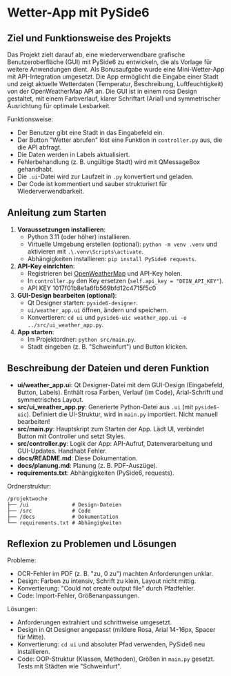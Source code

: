 # Wetter-App mit PySide6

## Ziel und Funktionsweise des Projekts
Das Projekt zielt darauf ab, eine wiederverwendbare grafische Benutzeroberfläche (GUI) mit PySide6 zu entwickeln, die als Vorlage für weitere Anwendungen dient. Als Bonusaufgabe wurde eine Mini-Wetter-App mit API-Integration umgesetzt. Die App ermöglicht die Eingabe einer Stadt und zeigt aktuelle Wetterdaten (Temperatur, Beschreibung, Luftfeuchtigkeit) von der OpenWeatherMap API an. Die GUI ist in einem rosa Design gestaltet, mit einem Farbverlauf, klarer Schriftart (Arial) und symmetrischer Ausrichtung für optimale Lesbarkeit.

Funktionsweise:
- Der Benutzer gibt eine Stadt in das Eingabefeld ein.
- Der Button "Wetter abrufen" löst eine Funktion in `controller.py` aus, die die API abfragt.
- Die Daten werden in Labels aktualisiert.
- Fehlerbehandlung (z. B. ungültige Stadt) wird mit QMessageBox gehandhabt.
- Die `.ui`-Datei wird zur Laufzeit in `.py` konvertiert und geladen.
- Der Code ist kommentiert und sauber strukturiert für Wiederverwendbarkeit.

## Anleitung zum Starten
1. **Voraussetzungen installieren**:
   - Python 3.11 (oder höher) installieren.
   - Virtuelle Umgebung erstellen (optional): `python -m venv .venv` und aktivieren mit `.\.venv\Scripts\activate`.
   - Abhängigkeiten installieren: `pip install PySide6 requests`.
2. **API-Key einrichten**:
   - Registrieren bei [OpenWeatherMap](https://openweathermap.org/) und API-Key holen.
   - In `controller.py` den Key ersetzen (`self.api_key = "DEIN_API_KEY"`).
   - API KEY 1017f01b8e1a6fb569bfd12c4715f5c0
3. **GUI-Design bearbeiten (optional)**:
   - Qt Designer starten: `pyside6-designer`.
   - `ui/weather_app.ui` öffnen, ändern und speichern.
   - Konvertieren: `cd ui` und `pyside6-uic weather_app.ui -o ../src/ui_weather_app.py`.
4. **App starten**:
   - Im Projektordner: `python src/main.py`.
   - Stadt eingeben (z. B. "Schweinfurt") und Button klicken.

## Beschreibung der Dateien und deren Funktion
- **ui/weather_app.ui**: Qt Designer-Datei mit dem GUI-Design (Eingabefeld, Button, Labels). Enthält rosa Farben, Verlauf (im Code), Arial-Schrift und symmetrisches Layout.
- **src/ui_weather_app.py**: Generierte Python-Datei aus `.ui` (mit `pyside6-uic`). Definiert die UI-Struktur, wird in `main.py` importiert. Nicht manuell bearbeiten!
- **src/main.py**: Hauptskript zum Starten der App. Lädt UI, verbindet Button mit Controller und setzt Styles.
- **src/controller.py**: Logik der App: API-Aufruf, Datenverarbeitung und GUI-Updates. Handhabt Fehler.
- **docs/README.md**: Diese Dokumentation.
- **docs/planung.md**: Planung (z. B. PDF-Auszüge).
- **requirements.txt**: Abhängigkeiten (PySide6, requests).

Ordnerstruktur:
```
/projektwoche
├── /ui              # Design-Dateien
├── /src             # Code
├── /docs            # Dokumentation
└── requirements.txt # Abhängigkeiten
```

## Reflexion zu Problemen und Lösungen
Probleme:
- OCR-Fehler im PDF (z. B. "zu, $0$ zu") machten Anforderungen unklar.
- Design: Farben zu intensiv, Schrift zu klein, Layout nicht mittig.
- Konvertierung: "Could not create output file" durch Pfadfehler.
- Code: Import-Fehler, Größenanpassungen.

Lösungen:
- Anforderungen extrahiert und schrittweise umgesetzt.
- Design in Qt Designer angepasst (mildere Rosa, Arial 14-16px, Spacer für Mitte).
- Konvertierung: `cd ui` und absoluter Pfad verwenden, PySide6 neu installieren.
- Code: OOP-Struktur (Klassen, Methoden), Größen in `main.py` gesetzt. Tests mit Städten wie "Schweinfurt".

